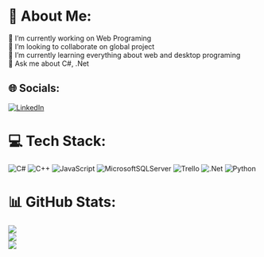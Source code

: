 # 💫 About Me:
🔭 I’m currently working on Web Programing<br>👯 I’m looking to collaborate on global project<br>🌱 I’m currently learning everything about web and desktop programing<br>💬 Ask me about C#, .Net


## 🌐 Socials:
[![LinkedIn](https://img.shields.io/badge/LinkedIn-%230077B5.svg?logo=linkedin&logoColor=white)](https://linkedin.com/in/https://www.linkedin.com/in/ali-tayyip-aydin-954580151/) 

# 💻 Tech Stack:
![C#](https://img.shields.io/badge/c%23-%23239120.svg?style=for-the-badge&logo=c-sharp&logoColor=white) ![C++](https://img.shields.io/badge/c++-%2300599C.svg?style=for-the-badge&logo=c%2B%2B&logoColor=white) ![JavaScript](https://img.shields.io/badge/javascript-%23323330.svg?style=for-the-badge&logo=javascript&logoColor=%23F7DF1E) ![MicrosoftSQLServer](https://img.shields.io/badge/Microsoft%20SQL%20Sever-CC2927?style=for-the-badge&logo=microsoft%20sql%20server&logoColor=white) ![Trello](https://img.shields.io/badge/Trello-%23026AA7.svg?style=for-the-badge&logo=Trello&logoColor=white) ![.Net](https://img.shields.io/badge/.NET-5C2D91?style=for-the-badge&logo=.net&logoColor=white) ![Python](https://img.shields.io/badge/python-3670A0?style=for-the-badge&logo=python&logoColor=ffdd54)
# 📊 GitHub Stats:
![](https://github-readme-stats.vercel.app/api?username=AliTayyip0&theme=dark&hide_border=false&include_all_commits=true&count_private=true)<br/>
![](https://github-readme-streak-stats.herokuapp.com/?user=AliTayyip0&theme=dark&hide_border=false)<br/>
![](https://github-readme-stats.vercel.app/api/top-langs/?username=AliTayyip0&theme=dark&hide_border=false&include_all_commits=true&count_private=true&layout=compact)
